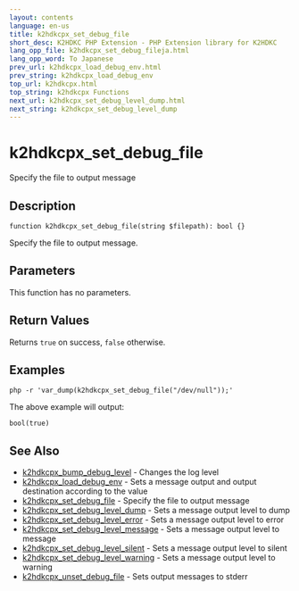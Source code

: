 ```yaml
---
layout: contents
language: en-us
title: k2hdkcpx_set_debug_file
short_desc: K2HDKC PHP Extension - PHP Extension library for K2HDKC
lang_opp_file: k2hdkcpx_set_debug_fileja.html
lang_opp_word: To Japanese
prev_url: k2hdkcpx_load_debug_env.html
prev_string: k2hdkcpx_load_debug_env
top_url: k2hdkcpx.html
top_string: k2hdkcpx Functions
next_url: k2hdkcpx_set_debug_level_dump.html
next_string: k2hdkcpx_set_debug_level_dump
---
```


# k2hdkcpx_set_debug_file
Specify the file to output message

## Description

```
function k2hdkcpx_set_debug_file(string $filepath): bool {}
```

Specify the file to output message.

## Parameters
This function has no parameters.

## Return Values
Returns `true` on success, `false` otherwise.


## Examples

```
php -r 'var_dump(k2hdkcpx_set_debug_file("/dev/null"));'
```

The above example will output:

```
bool(true)
```


## See Also
- [k2hdkcpx_bump_debug_level](k2hdkcpx_bump_debug_level.html) - Changes the log level
- [k2hdkcpx_load_debug_env](k2hdkcpx_load_debug_env.html) - Sets a message output and output destination according to the value
- [k2hdkcpx_set_debug_file](k2hdkcpx_set_debug_file.html) - Specify the file to output message
- [k2hdkcpx_set_debug_level_dump](k2hdkcpx_set_debug_level_dump.html) - Sets a message output level to dump
- [k2hdkcpx_set_debug_level_error](k2hdkcpx_set_debug_level_error.html) - Sets a message output level to error
- [k2hdkcpx_set_debug_level_message](k2hdkcpx_set_debug_level_message.html) - Sets a message output level to message
- [k2hdkcpx_set_debug_level_silent](k2hdkcpx_set_debug_level_silent.html) - Sets a message output level to silent
- [k2hdkcpx_set_debug_level_warning](k2hdkcpx_set_debug_level_warning.html) - Sets a message output level to warning
- [k2hdkcpx_unset_debug_file](k2hdkcpx_unset_debug_file.html) - Sets output messages to stderr
